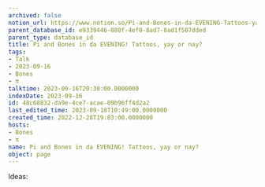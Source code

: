 ```yaml
---
archived: false
notion_url: https://www.notion.so/Pi-and-Bones-in-da-EVENING-Tattoos-yay-or-nay-48c68832da9e4ce7acae09b96ff4d2a2
parent_database_id: e9339446-880f-4ef0-8ad7-8ad1f507dded
parent_type: database_id
title: Pi and Bones in da EVENING! Tattoos, yay or nay?
tags:
- Talk
- 2023-09-16
- Bones
- π
talktime: 2023-09-16T20:30:00.0000000
indexDate: 2023-09-16
id: 48c68832-da9e-4ce7-acae-09b96ff4d2a2
last_edited_time: 2023-09-18T10:49:00.0000000
created_time: 2022-12-28T19:03:00.0000000
hosts:
- Bones
- π
name: Pi and Bones in da EVENING! Tattoos, yay or nay?
object: page
---
```


Ideas:
























